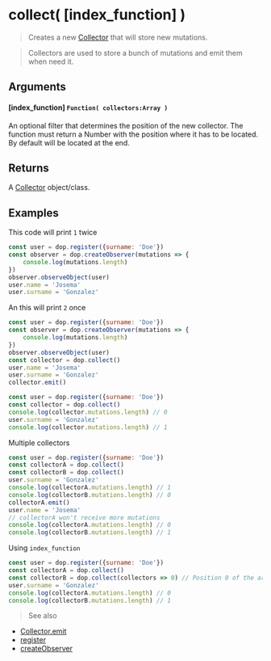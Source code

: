 # collect( [index_function] )

> Creates a new [Collector](/API/javascript/Collector) that will store new mutations.

> Collectors are used to store a bunch of mutations and emit them when need it.


## Arguments

#### [index_function] `Function( collectors:Array )`
An optional filter that determines the position of the new collector. 
The function must return a Number with the position where it has to be located.
By default will be located at the end.

## Returns

A [Collector](/api/javascript/Collector) object/class.





## Examples


This code will print `1` twice

```js
const user = dop.register({surname: 'Doe'})
const observer = dop.createObserver(mutations => {
    console.log(mutations.length)
})
observer.observeObject(user)
user.name = 'Josema'
user.surname = 'Gonzalez'
```


An this will print `2` once

```js
const user = dop.register({surname: 'Doe'})
const observer = dop.createObserver(mutations => {
    console.log(mutations.length)
})
observer.observeObject(user)
const collector = dop.collect()
user.name = 'Josema'
user.surname = 'Gonzalez'
collector.emit()
```




```js
const user = dop.register({surname: 'Doe'})
const collector = dop.collect()
console.log(collector.mutations.length) // 0
user.surname = 'Gonzalez'
console.log(collector.mutations.length) // 1
```


Multiple collectors

```js
const user = dop.register({surname: 'Doe'})
const collectorA = dop.collect()
const collectorB = dop.collect()
user.surname = 'Gonzalez'
console.log(collectorA.mutations.length) // 1
console.log(collectorB.mutations.length) // 0
collectorA.emit()
user.name = 'Josema'
// collectorA won't receive more mutations
console.log(collectorA.mutations.length) // 0
console.log(collectorB.mutations.length) // 1
```


Using `index_function`

```js
const user = dop.register({surname: 'Doe'})
const collectorA = dop.collect()
const collectorB = dop.collect(collectors => 0) // Position 0 of the array. It means the begining
user.surname = 'Gonzalez'
console.log(collectorA.mutations.length) // 0
console.log(collectorB.mutations.length) // 1
```



> See also
- [Collector.emit](/api/javascript/Collector-emit)
- [register](/api/javascript/register)
- [createObserver](/api/javascript/createObserver)